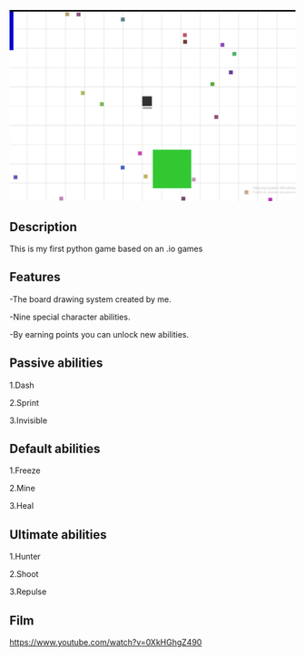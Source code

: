 ![Alt text](https://github.com/Peokk/My-First-Python-Game/blob/main/Screen.png)

## Description
This is my first python game based on an .io games

## Features
-The board drawing system created by me.

-Nine special character abilities.

-By earning points you can unlock new abilities.

## Passive abilities
1.Dash

2.Sprint

3.Invisible

## Default abilities
1.Freeze

2.Mine

3.Heal

## Ultimate abilities
1.Hunter

2.Shoot

3.Repulse

## Film
https://www.youtube.com/watch?v=0XkHGhgZ490
